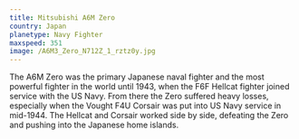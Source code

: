 ```yaml
---
title: Mitsubishi A6M Zero
country: Japan
planetype: Navy Fighter
maxspeed: 351
image: /A6M3_Zero_N712Z_1_rztz0y.jpg
---
```

The A6M Zero was the primary Japanese naval fighter and the most powerful fighter in the world until 1943, when the F6F Hellcat fighter joined service with the US Navy. From there the Zero suffered heavy losses, especially when the Vought F4U Corsair was put into US Navy service in mid-1944. The Hellcat and Corsair worked side by side, defeating the Zero and pushing into the Japanese home islands.